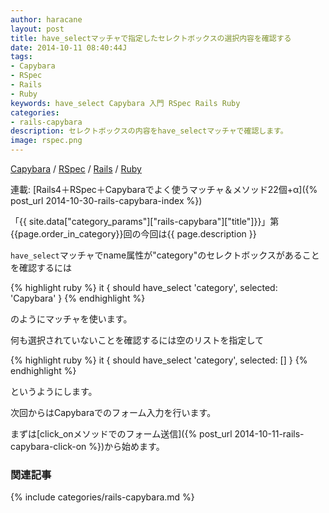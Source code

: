 ```yaml
---
author: haracane
layout: post
title: have_selectマッチャで指定したセレクトボックスの選択内容を確認する
date: 2014-10-11 08:40:44J
tags:
- Capybara
- RSpec
- Rails
- Ruby
keywords: have_select Capybara 入門 RSpec Rails Ruby
categories:
- rails-capybara
description: セレクトボックスの内容をhave_selectマッチャで確認します。
image: rspec.png
---
```

<!-- tag_links -->
[Capybara](/tags/capybara/) / [RSpec](/tags/rspec/) / [Rails](/tags/rails/) / [Ruby](/tags/ruby/)

<!-- category_links -->
連載: [Rails4＋RSpec＋Capybaraでよく使うマッチャ＆メソッド22個+α]({% post_url 2014-10-30-rails-capybara-index %})

<!-- content -->
「{{ site.data["category_params"]["rails-capybara"]["title"]}}」第{{page.order_in_category}}回の今回は{{ page.description }}

`have_select`マッチャでname属性が"category"のセレクトボックスがあることを確認するには

{% highlight ruby %}
it { should have_select 'category', selected: 'Capybara' }
{% endhighlight %}

のようにマッチャを使います。

何も選択されていないことを確認するには空のリストを指定して

{% highlight ruby %}
it { should have_select 'category', selected: [] }
{% endhighlight %}

というようにします。

次回からはCapybaraでのフォーム入力を行います。

まずは[click_onメソッドでのフォーム送信]({% post_url 2014-10-11-rails-capybara-click-on %})から始めます。

<!-- category_siblings -->
### 関連記事

{% include categories/rails-capybara.md %}
